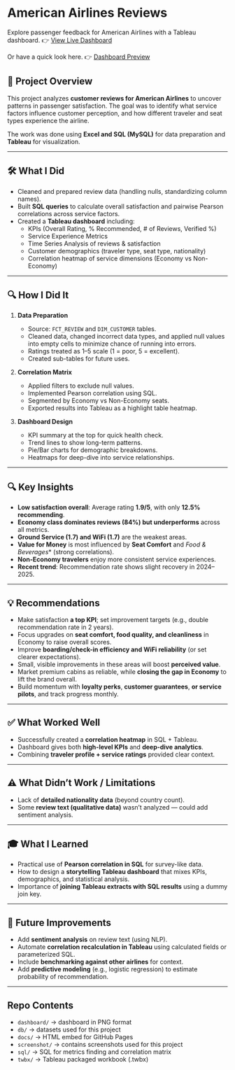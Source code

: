 # American Airlines Reviews

Explore passenger feedback for American Airlines with a Tableau dashboard.
👉 [View Live Dashboard](https://quanh171.github.io/american-airlines-reviews-dashboard/)

Or have a quick look here. 👉 [Dashboard Preview](dashboard/dashboard.png)

## 📌 Project Overview
This project analyzes **customer reviews for American Airlines** to uncover patterns in passenger satisfaction. The goal was to identify what service factors influence customer perception, and how different traveler and seat types experience the airline.

The work was done using **Excel and SQL (MySQL)** for data preparation and **Tableau** for visualization.

---

## 🛠️ What I Did
- Cleaned and prepared review data (handling nulls, standardizing column names).
- Built **SQL queries** to calculate overall satisfaction and pairwise Pearson correlations across service factors.
- Created a **Tableau dashboard** including:
  - KPIs (Overall Rating, % Recommended, # of Reviews, Verified %)
  - Service Experience Metrics
  - Time Series Analysis of reviews & satisfaction
  - Customer demographics (traveler type, seat type, nationality)
  - Correlation heatmap of service dimensions (Economy vs Non-Economy)

---

## 🔍 How I Did It
1. **Data Preparation**
   - Source: `FCT_REVIEW` and `DIM_CUSTOMER` tables.
   - Cleaned data, changed incorrect data types, and applied null values into empty cells to minimize chance of running into errors.
   - Ratings treated as 1–5 scale (1 = poor, 5 = excellent).
   - Created sub-tables for future uses.

2. **Correlation Matrix**
   - Applied filters to exclude null values.
   - Implemented Pearson correlation using SQL.
   - Segmented by Economy vs Non-Economy seats.
   - Exported results into Tableau as a highlight table heatmap.

3. **Dashboard Design**
   - KPI summary at the top for quick health check.
   - Trend lines to show long-term patterns.
   - Pie/Bar charts for demographic breakdowns.
   - Heatmaps for deep-dive into service relationships.

---

## 🔍 Key Insights
- **Low satisfaction overall**: Average rating **1.9/5**, with only **12.5% recommending**.
- **Economy class dominates reviews (84%) but underperforms** across all metrics.
- **Ground Service (1.7) and WiFi (1.7)** are the weakest areas.
- **Value for Money** is most influenced by **Seat Comfort** and *Food & Beverages** (strong correlations).
- **Non-Economy travelers** enjoy more consistent service experiences.
- **Recent trend**: Recommendation rate shows slight recovery in 2024–2025.

---

## 💡 Recommendations
- Make satisfaction **a top KPI**; set improvement targets (e.g., double recommendation rate in 2 years).
- Focus upgrades on **seat comfort, food quality, and cleanliness** in Economy to raise overall scores.
- Improve **boarding/check-in efficiency and WiFi reliability** (or set clearer expectations).
- Small, visible improvements in these areas will boost **perceived value**.
- Market premium cabins as reliable, while **closing the gap in Economy** to lift the brand overall.
- Build momentum with **loyalty perks**, **customer guarantees**, **or service pilots**, and track progress monthly.
  
---

## ✅ What Worked Well
- Successfully created a **correlation heatmap** in SQL + Tableau.
- Dashboard gives both **high-level KPIs** and **deep-dive analytics**.
- Combining **traveler profile + service ratings** provided clear context.

---

## ⚠️ What Didn’t Work / Limitations
- Lack of **detailed nationality data** (beyond country count).
- Some **review text (qualitative data)** wasn’t analyzed — could add sentiment analysis.

---

## 🎓 What I Learned
- Practical use of **Pearson correlation in SQL** for survey-like data.
- How to design a **storytelling Tableau dashboard** that mixes KPIs, demographics, and statistical analysis.
- Importance of **joining Tableau extracts with SQL results** using a dummy join key.

---

## 🚀 Future Improvements
- Add **sentiment analysis** on review text (using NLP).
- Automate **correlation recalculation in Tableau** using calculated fields or parameterized SQL.
- Include **benchmarking against other airlines** for context.
- Add **predictive modeling** (e.g., logistic regression) to estimate probability of recommendation.

---

## Repo Contents
- `dashboard/` → dashboard in PNG format
- `db/` → datasets used for this project
- `docs/` → HTML embed for GitHub Pages
- `screenshot/` → contains screenshots used for this project
- `sql/` → SQL for metrics finding and correlation matrix
- `twbx/` → Tableau packaged workbook (.twbx)
